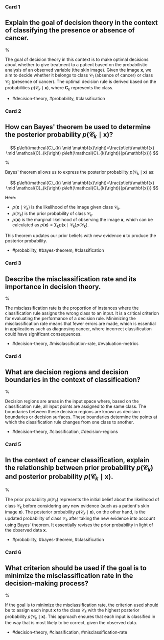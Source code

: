 ### Card 1

## Explain the goal of decision theory in the context of classifying the presence or absence of cancer.

% 

The goal of decision theory in this context is to make optimal decisions about whether to give treatment to a patient based on the probabilistic analysis of an observed variable (the skin image). Given the image $\mathbf{x}$, we aim to decide whether it belongs to class $\mathcal{C}_{1}$ (absence of cancer) or class $\mathcal{C}_{2}$ (presence of cancer). The optimal decision rule is derived based on the probabilities $p(\mathcal{C}_{k} \mid \mathbf{x})$, where $\mathbf{C}_{k}$ represents the class.

- #decision-theory, #probability, #classification

### Card 2

## How can Bayes' theorem be used to determine the posterior probability $p\left(\mathcal{C}_{k} \mid \mathbf{x}\right)$?

$$
p\left(\mathcal{C}_{k} \mid \mathbf{x}\right)=\frac{p\left(\mathbf{x} \mid \mathcal{C}_{k}\right) p\left(\mathcal{C}_{k}\right)}{p(\mathbf{x})}
$$

% 

Bayes' theorem allows us to express the posterior probability $p\left(\mathcal{C}_{k} \mid \mathbf{x}\right)$ as:

$$
p\left(\mathcal{C}_{k} \mid \mathbf{x}\right)=\frac{p\left(\mathbf{x} \mid \mathcal{C}_{k}\right) p\left(\mathcal{C}_{k}\right)}{p(\mathbf{x})}
$$

Here:
- $p\left(\mathbf{x} \mid \mathcal{C}_{k}\right)$ is the likelihood of the image given class $\mathcal{C}_{k}$.
- $p\left(\mathcal{C}_{k}\right)$ is the prior probability of class $\mathcal{C}_{k}$.
- $p(\mathbf{x})$ is the marginal likelihood of observing the image $\mathbf{x}$, which can be calculated as $p(\mathbf{x}) = \sum_{k} p(\mathbf{x} \mid \mathcal{C}_{k}) p(\mathcal{C}_{k})$.

This theorem updates our prior beliefs with new evidence $\mathbf{x}$ to produce the posterior probability.

- #probability, #bayes-theorem, #classification

### Card 3

## Describe the misclassification rate and its importance in decision theory. 

%

The misclassification rate is the proportion of instances where the classification rule assigns the wrong class to an input. It is a critical criterion for evaluating the performance of a decision rule. Minimizing the misclassification rate means that fewer errors are made, which is essential in applications such as diagnosing cancer, where incorrect classification could have significant consequences.

- #decision-theory, #misclassification-rate, #evaluation-metrics

### Card 4

## What are decision regions and decision boundaries in the context of classification?

%

Decision regions are areas in the input space where, based on the classification rule, all input points are assigned to the same class. The boundaries between these decision regions are known as decision boundaries or decision surfaces. These boundaries determine the points at which the classification rule changes from one class to another.

- #decision-theory, #classification, #decision-regions

### Card 5

## In the context of cancer classification, explain the relationship between prior probability $p(\mathcal{C}_{k})$ and posterior probability $p\left(\mathcal{C}_{k} \mid \mathbf{x}\right)$.

%

The prior probability $p(\mathcal{C}_{k})$ represents the initial belief about the likelihood of class $\mathcal{C}_{k}$ before considering any new evidence (such as a patient's skin image $\mathbf{x}$). The posterior probability $p\left(\mathcal{C}_{k} \mid \mathbf{x}\right)$, on the other hand, is the updated probability of class $\mathcal{C}_{k}$ after taking the new evidence into account using Bayes' theorem. It essentially revises the prior probability in light of the observed data $\mathbf{x}$.

- #probability, #bayes-theorem, #classification

### Card 6

## What criterion should be used if the goal is to minimize the misclassification rate in the decision-making process?

%

If the goal is to minimize the misclassification rate, the criterion used should be to assign each input $\mathbf{x}$ to the class $\mathcal{C}_{k}$ with the highest posterior probability $p\left(\mathcal{C}_{k} \mid \mathbf{x}\right)$. This approach ensures that each input is classified in the way that is most likely to be correct, given the observed data.

- #decision-theory, #classification, #misclassification-rate